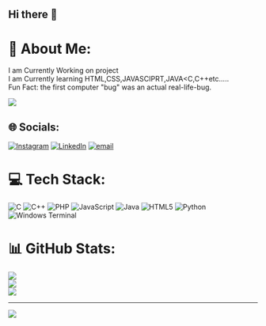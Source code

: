 ## Hi there 👋
# 💫 About Me:
I am Currently Working on project<br>I am Currently learning HTML,CSS,JAVASCIPRT,JAVA<C,C++etc.....<br>Fun Fact: the first computer "bug" was an actual real-life-bug.<br>

<img src="https://www.canva.com/design/DAGhxhhoNBE/w2ZpTz0mjnhrjEAueqaTkg/edit?utm_content=DAGhxhhoNBE&utm_campaign=designshare&utm_medium=link2&utm_source=sharebutton"/>

## 🌐 Socials:
[![Instagram](https://img.shields.io/badge/Instagram-%23E4405F.svg?logo=Instagram&logoColor=white)](https://instagram.com/lokeshjain_15) [![LinkedIn](https://img.shields.io/badge/LinkedIn-%230077B5.svg?logo=linkedin&logoColor=white)](https://linkedin.com/in/https://www.linkedin.com/in/lokesh-dugar-831619336/) [![email](https://img.shields.io/badge/Email-D14836?logo=gmail&logoColor=white)](mailto:dugarlokesh22@gmail.com) 

# 💻 Tech Stack:
![C](https://img.shields.io/badge/c-%2300599C.svg?style=for-the-badge&logo=c&logoColor=white) ![C++](https://img.shields.io/badge/c++-%2300599C.svg?style=for-the-badge&logo=c%2B%2B&logoColor=white) ![PHP](https://img.shields.io/badge/php-%23777BB4.svg?style=for-the-badge&logo=php&logoColor=white) ![JavaScript](https://img.shields.io/badge/javascript-%23323330.svg?style=for-the-badge&logo=javascript&logoColor=%23F7DF1E) ![Java](https://img.shields.io/badge/java-%23ED8B00.svg?style=for-the-badge&logo=openjdk&logoColor=white) ![HTML5](https://img.shields.io/badge/html5-%23E34F26.svg?style=for-the-badge&logo=html5&logoColor=white) ![Python](https://img.shields.io/badge/python-3670A0?style=for-the-badge&logo=python&logoColor=ffdd54) ![Windows Terminal](https://img.shields.io/badge/Windows%20Terminal-%234D4D4D.svg?style=for-the-badge&logo=windows-terminal&logoColor=white)
# 📊 GitHub Stats:
![](https://github-readme-stats.vercel.app/api?username=lokeshjain15&theme=dark&hide_border=false&include_all_commits=false&count_private=false)<br/>
![](https://nirzak-streak-stats.vercel.app/?user=lokeshjain15&theme=dark&hide_border=false)<br/>
![](https://github-readme-stats.vercel.app/api/top-langs/?username=lokeshjain15&theme=dark&hide_border=false&include_all_commits=false&count_private=false&layout=compact)

---
[![](https://visitcount.itsvg.in/api?id=lokeshjain15&icon=0&color=0)](https://visitcount.itsvg.in)

<!-- Proudly created with GPRM ( https://gprm.itsvg.in ) -->

<!--
**lokeshjain15/lokeshjain15** is a ✨ _special_ ✨ repository because its `README.md` (this file) appears on your GitHub profile.

Here are some ideas to get you started:

- 🔭 I’m currently working on ...
- 🌱 I’m currently learning ...
- 👯 I’m looking to collaborate on ...
- 🤔 I’m looking for help with ...
- 💬 Ask me about ...
- 📫 How to reach me: ...
- 😄 Pronouns: ...
- ⚡ Fun fact: ...
-->

